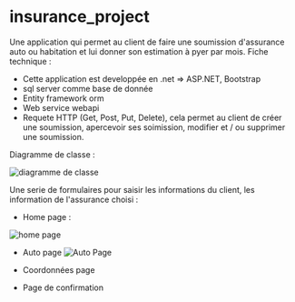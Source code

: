 # insurance_project
Une application qui permet au client de faire une soumission d'assurance auto ou habitation et lui donner son estimation à pyer par mois.
Fiche technique : 
  - Cette application est developpée en .net => ASP.NET, Bootstrap 
  - sql server comme base de donnée
  - Entity framework orm
  - Web service webapi 
  - Requete HTTP (Get, Post, Put, Delete), cela permet au client de créer une soumission, apercevoir ses soimission, modifier et / ou supprimer une soumission.
  
 Diagramme de classe : 
 
![diagramme de classe](https://user-images.githubusercontent.com/26189475/85656388-b1012c00-b67e-11ea-8645-a5e9be15da9f.jpg)


Une serie de formulaires pour saisir les informations du client, les information de l'assurance choisi : 

- Home page :

![home page](https://user-images.githubusercontent.com/26189475/85656902-54524100-b67f-11ea-9e7b-b3f19a83b180.jpg)

- Auto page
![Auto Page](https://user-images.githubusercontent.com/26189475/85657155-a98e5280-b67f-11ea-8f72-287b9750a7ef.jpg)

- Coordonnées page

- Page de confirmation 
